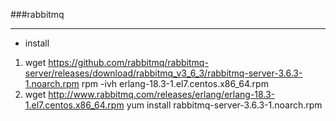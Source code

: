 ###rabbitmq
***
* install
1. wget https://github.com/rabbitmq/rabbitmq-server/releases/download/rabbitmq_v3_6_3/rabbitmq-server-3.6.3-1.noarch.rpm
rpm -ivh erlang-18.3-1.el7.centos.x86_64.rpm
2. wget http://www.rabbitmq.com/releases/erlang/erlang-18.3-1.el7.centos.x86_64.rpm
yum install rabbitmq-server-3.6.3-1.noarch.rpm 



